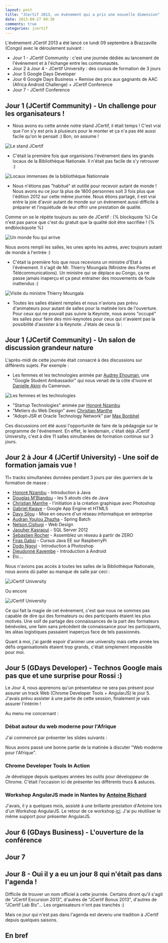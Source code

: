 ```yaml
---
layout: post
title: "JCertif 2013, un événement qui a pris une nouvelle dimension"
date: 2013-09-27 09:30
comments: true
categories: jcertif
---
```

L'événement JCertif 2013 a été lancé ce lundi 09 septembre à Brazzaville (Congo) avec le déroulement suivant :

* Jour 1 - JCertif Community : c'est une journée dédiée au lancement de l'événement et à l'échange entre les communautés.
* Jour 2 à Jour 4 - JCertif University : des cursus de formation de 3 jours
* Jour 5 Google Days Developer
* Jour 6 Google Days Business + Remise des prix aux gagnants de AAC (Africa Android Challenge) + JCertif Conference
* Jour 7 - JCertif Conference

## Jour 1 (JCertif Community) - Un challenge pour les organisateurs !

* Nous avons eu cette année notre stand JCertif, il était temps ! C'est vrai que l'on s'y est pris à plusieurs pour le monter et ça n'a pas été aussi facile qu'on le pensait :) Bon, on assume !

![Le stand JCertif](/images/jc2013/community_4.jpg)

* C'était la première fois que organisions l'événement dans les grands locaux de la Bibliothèque Nationale. Il n'était pas facile de s'y retrouver :)

![Locaux immenses de la bibliothèque Nationnale](/images/jc2013/community_3.jpg)

* Nous n'étions pas "habitué" et outillé pour recevoir autant de monde ! Nous avons eu ce jour là plus de 1800 personnes soit 3 fois plus que l'édition 2012 sur cette même journée. Nous étions partagé, il est vrai entre la joie d'avoir autant de monde sur un événement aussi difficile à préparer et l'inquiétude de leur offrir une prestation de qualité. 

Comme on se le répète toujours au sein de JCertif :
{% blockquote %}
Ce n'est pas parce que c'est du gratuit que la qualité doit être sacrifiée !
{% endblockquote %}

![Un monde fou qui arrive](/images/jc2013/community_1.jpg)

Nous avons rempli les salles, les unes après les autres, avec toujours autant de monde à l'entrée :)

* C'était la première fois que nous recevions un ministre d'Etat à l'événement. Il s'agit de Mr. Thierry Moungala (Ministre des Postes et Télécommunications). Un ministre qui se déplace au Congo, ça ne passe jamais inaperçu et ça peut entrainer des mouvements de foule inattendus :)

![Visite du ministre Thierry Moungala](/images/jc2013/community_2.jpg)


* Toutes les salles étaient remplies et nous n'avions pas prévu d'animateurs pour autant de salles pour la matinée lors de l'ouverture. Pour ceux qui ne pouvait pas suivre la Keynote, nous avons "occupé" les salles pour faire des mini-keynotes pour ceux qui n'avaient pas la possibilité d'assister à la Keynote. J'étais de ceux là :


## Jour 1 (JCertif Community) - Un salon de discussion grandeur nature

L'après-midi de cette journée était consacré à des discussions sur différents sujets. Par exemple :

* Les femmes et les technologies animée par [Audrey Ehouman](https://plus.google.com/u/0/115905049403882293809/posts), une "Google Student Ambassador" qui nous venait de la côte d'ivoire et [Danielle Akini](https://twitter.com/akinidanielle) du Cameroun.

![Les femmes et les technologies](/images/jc2013/community_5.jpg)

* "Startup Technologies" animée par [Honoré Nzambu](http://www.linkedin.com/in/honorenzambu/en)
* "Metiers du Web Design" avec [Christian Manthe](http://www.linkedin.com/pub/christian-manthe/67/b95/b0)
* "Adopt-JSR et Oracle Technology Network" par [Max Bonbhel]()

Ces discussions ont été aussi l'opportunité de faire de la pédagogie sur le programme de l'événement. En effet, le lendemain, c'était déjà JCertif University, c'est à dire 11 salles simultanées de formation continue sur 3 jours.

## Jour 2 à Jour 4 (JCertif University) - Une soif de formation jamais vue !

11+ tracks simultanées données pendant 3 jours par des guerriers de la formation de masse :

* [Honoré Nzambu]() - Introduction à Java
* [Douglas M'Biandou]() - les 5 atouts clés de Java
* [Christian Manthe]() - l'initiation à la création graphique avec Photoshop
* [Gabriel Kwaye]() - Google App Engine et HTML5
* [Davy Silou]() - Mise en oeuvre d'un réseau informatique en entreprise
* [Audran Youlou Zhazha]() - Spring Batch
* [Nelson Cishugi]() - Web Design
* [Jaouher Kasraoui]() - SQL Server 2012
* [Sebastien Rocher]() - Assemblez un réseau à partir de ZERO
* [Firas Gabsi]() - Cursus Java EE sur RaspberryPi
* [Dodo Ngoyi]() - Introduction à Photoshop
* [Dieudonné Kayembe]() - Introduction à Android
* Etc...

Nous n'avions pas accès à toutes les salles de la Bibliothèque Nationale, nous avons dû palier au manque de salle par ceci :

![JCertif University](/images/jc2013/university_1.jpg)

Ou encore

![JCertif University](/images/jc2013/university_2.jpg)

Ce qui fait la magie de cet événement, c'est que nous ne sommes pas capable de dire qui des formateurs ou des participants étaient les plus motivés. Une soif de partage des connaissances de la part des formateurs bénévoles, une faim sans précédent de connaissance pour les participants, les aléas logistiques passaient inaperçus face de tels passionnés.

Quant à moi, j'ai gardé espoir d'animer une university mais cette année les défis organisationels étaient trop grands, c'était simplement impossible pour moi.



## Jour 5 (GDays Developer) - Technos Google mais pas que et une surprise pour Rossi :)

Le Jour 4, nous apprenons qu'un présentateur ne sera pas présent pour assurer un track Web (Chrome Developer Tools + AngularJS) le jour 5. J'avais prévu assister à une partie de cette session, finalement je vais assurer l'intérim !

Au menu me concernant :

### Débat autour du web moderne pour l'Afrique
J'ai commencé par présenter les slides suivants :

<script async class="speakerdeck-embed" data-id="2cbaa74015bf013197c20aec338a7267" data-ratio="1.77777777777778" src="//speakerdeck.com/assets/embed.js"></script>

Nous avons passé une bonne partie de la matinée à discuter "Web moderne pour l'Afrique".

### Chrome Developer Tools In Action
Je développe depuis quelques années les outils pour développeur de Chrome. C'était l'occasion ici de présenter les différents trucs & astuces.

### Workshop AngularJS made in Nantes by [Antoine Richard]()
J'avais, il y a quelques mois, assisté à une brillante prestation d'Antoine lors d'un Workshop AngularJS. Le retour de ce workshop [ici](). J'ai pu réutiliser le même support pour présenter AngularJS.



## Jour 6 (GDays Business) - L'ouverture de la conférence

## Jour 7

## Jour 8 - Oui il y a eu un jour 8 qui n'était pas dans l'agenda !
Difficile de trouver un nom officiel à cette journée. Certains diront qu'il s'agit de "JCertif Excursion 2013", d'autres de "JCertif Bonus 2013", d'autres de "JCertif Lab Bis"... Les organisateurs n'ont pas tranchés :)

Mais ce jour qui n'est pas dans l'agenda est devenu une tradition à JCertif depuis quelques saisons.

## En bref


